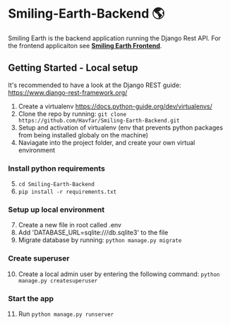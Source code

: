 # Smiling-Earth-Backend 🌎
Smiling Earth is the backend application running the Django Rest API. For the frontend applicaiton see  **[Smiling Earth Frontend](https://github.com/Havfar/Smiling-Earth)**.

## Getting Started - Local setup
It's recommended to have a look at the Django REST guide: https://www.django-rest-framework.org/

1. Create a virtualenv https://docs.python-guide.org/dev/virtualenvs/
2. Clone the repo by running: 
`git clone https://github.com/Havfar/Smiling-Earth-Backend.git`
3. Setup and activation of virtualenv (env that prevents python packages from being installed globaly on the machine)
4. Naviagate into the project folder, and create your own virtual environment



### Install python requirements

5. `cd Smiling-Earth-Backend`
6. `pip install -r requirements.txt`

### Setup up local environment
7. Create a new file in root called .env
8. Add 'DATABASE_URL=sqlite:///db.sqlite3' to the file
9. Migrate database by running: `python manage.py migrate`

### Create superuser
10. Create a local admin user by entering the following command: `python manage.py createsuperuser`

### Start the app

11. Run `python manage.py runserver`

